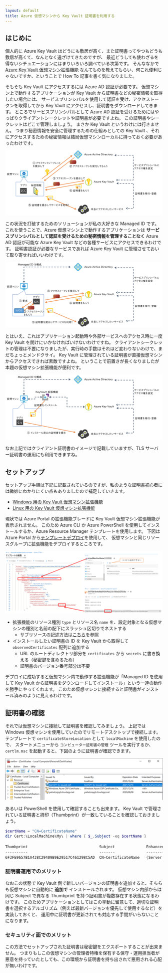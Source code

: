 ```yaml
---
layout: default
title: Azure 仮想マシンから Key Vault 証明書を利用する
---
```


## はじめに

個人的に Azure Key Vault はどうにも敷居が高く、また証明書ってやつもどうも敷居が高くて、なんとなく遠ざけてきたのですが、
最近どうしても使わざるを得ないシチュエーションにはまりいろいろ調べている次第です。
そんななかで 
[Azure Key Vault 仮想マシン拡張機能](https://azure.microsoft.com/ja-jp/updates/azure-key-vault-virtual-machine-extension-now-generally-available/)
なんてものを教えてもらい、何これ便利じゃないですか、ということで How To 記事を書く気になりました。

そもそも Key Vault にアクセスするには Azure AD 認証が必要です。
仮想マシン上で動作するアプリケーションが Key Vault から証明書などの秘密情報を取得したい場合には、
サービスプリンシパルを使用して認証を受け、アクセストークンを取得してから Key Vault にアクセスし、証明書をダウンロードしてきます。
ところでサービスプリンシパルとして Azure AD 認証を受けるためにはやっぱりクライアントシークレットや証明書が必要ですよね。
この証明書やシークレットはどこで管理しましょう。
まさか Key Vault というわけには行きません。
つまり秘密情報を安全に管理するための仕組みとしての Key Vault 、それにアクセスするための秘密情報は結局仮想マシンローカルに持っておく必要があったわけです。

![using certificate without managed identity](./images/certificate-without-managed-id.png)

この状況を打破するためのソリューションが私の大好きな Managed ID です。
これを使うことで、Azure 仮想マシン上で動作するアプリケーションは **サービスプリンシパルとして認証を受けるための秘密情報を管理することなく** Azure AD 認証が可能な Azure Key Vault などの各種サービスにアクセスできるわけです。
証明書認証が必要なサービスであれば Azure Key Vault に管理させておいて取り寄せればいいわけです。

![using certificate with managed identity](./images/certificate-with-managed-id.png)

とはいえ、これはアプリケーション起動時や外部サービスへのアクセス時に一度 Key Vault を開けにいかなければいけないわけですね。
クライアントシークレットの管理は不要になりましたが、実行時の手数はそれほど変わりないわけで、まだちょっとメンドクサイ。
Key Vault に管理されている証明書が直接仮想マシンからアクセスできれば素敵ですよね。
ということで前置きが長くなりましたが本題の仮想マシン拡張機能が便利です。

![using certificate from key vault](./images/certificate-from-keyvault.png)

なお上記ではクライアント証明書のイメージで記載していますが、TLS サーバー証明書の運用にも利用できますね。

## セットアップ

セットアップ手順は下記に記載されているのですが、私のような証明書初心者には微妙にわかりにくい点もありましたので補足していきます。

- [Windows 用の Key Vault 仮想マシン拡張機能](https://docs.microsoft.com/ja-jp/azure/virtual-machines/extensions/key-vault-windows)
- [Linux 用の Key Vault 仮想マシン拡張機能](https://docs.microsoft.com/ja-jp/azure/virtual-machines/extensions/key-vault-linux)

現状では Azure Portal の拡張機能ブレードに Key Vault 仮想マシン拡張機能が表示されません。
このため Azure CLI か Azure PowerShell を使用してインストールするか、Azure Resource Manager テンプレートを使用します。
下図は Azure Portal から[テンプレートデプロイ](https://portal.azure.com/#create/Microsoft.Template)を使用して、
仮想マシンと同じリソースグループに拡張機能をデプロイするところです。

![template deployment for vm extension](./images/armdeploy-extension.png)

- 拡張機能のリソース種別 `type` とリソース名 `name` を、設定対象となる仮想マシンの種別と名前の配下にスラッシュ区切りでネストする
    - サブリソースの記述方法は[こちら](https://docs.microsoft.com/en-us/azure/azure-resource-manager/templates/child-resource-name-type)を参照
- インストールしたい証明書の ID を Key Vault から取得して `observedCertificates` 配列に追加する
    - URL のルートディレクトリ部分を `certificates` から `secrets` に書き換える（秘密鍵を含めるため）
    - 証明書のバージョン番号部分は不要

デプロイに成功すると仮想マシン内で動作する拡張機能が「Managed ID を使用して Key Vault から証明書をダウンロードしてインストール」という一連の動作を勝手にやってくれます。
このため仮想マシンに接続すると証明書がインストール済みのように見えるわけです。

## 証明書の確認

それでは仮想マシンに接続して証明書を確認してみましょう。
上記では Windows 仮想マシンを使用していたのでリモートデスクトップで接続します。
テンプレートで `certificateStoreLocation` として `localMachine` を使用したので、
スタートメニューから `コンピューター証明書の管理` ツールを実行するか、`certlm.msc` を起動すると、下図のように証明書が確認できます。

![installed certificate](./images/installed-certificate.png)

あるいは PowerShell を使用して確認することも出来ます。
Key Vault で管理されている証明書と拇印（Thumbprint）が一致していることを確認しておきましょう。


```powershell
$certName = "CN=CertificateName"
dir Cert:\LocalMachine\My\ | where { $_.Subject -eq $certName }

Thumbprint                                Subject              EnhancedKeyUsageList
----------                                -------              --------------------
6F3FE9657B1A438C29409B9E29517C461298C5AD  CN=CertificateName   {Server Authentication, Client Authentication}
```

### 証明書運用でのメリット

なおこの状態で Key Vault 側で新しいバージョンの証明書を追加すると、そちらも仮想マシンに自動的に **追加で** インストールされます。
仮想マシン内部からは同じ Subject で異なる Thumbprint を持つ証明書が複数存在する状態になるわけです。
このためアプリケーションとしてはこの挙動に留意して、適切な証明書を選択するアルゴリズム（例えば最新バージョンを優先して使用するなど）を実装しておくと、
運用中に証明書が更新されても対応する手間がいらないことになります。

### セキュリティ面でのメリット

この方法でセットアップされた証明書は秘密鍵をエクスポートすることが出来ません。
つまりもしこの仮想マシンの管理者特権を保有する保守・運用担当者が悪意を持っていたとしても、この環境から証明書を持ち出されて悪用される心配が無いわけです。